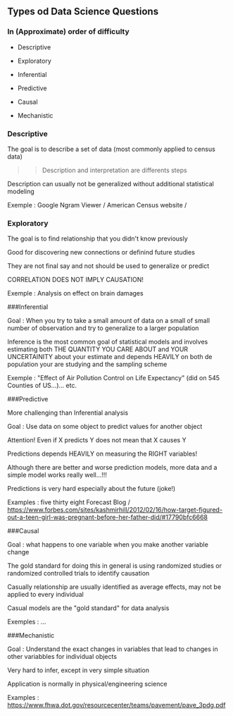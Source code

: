 ## Types od Data Science Questions

### In (Approximate) order of difficulty

* Descriptive

* Exploratory

* Inferential

* Predictive

* Causal

* Mechanistic

### Descriptive

The goal is to describe a set of data (most commonly applied to census data)

>> Description and interpretation are differents steps

Description can usually not be generalized without additional statistical modeling

Exemple : Google Ngram Viewer / American Census website / 

### Exploratory

The goal is to find relationship that you didn't know previously

Good for discovering new connections or definind future studies

They are not final say and not should be used to generalize or predict

CORRELATION DOES NOT IMPLY CAUSATION!

Exemple :  Analysis on effect on brain damages

###Inferential

Goal : When you try to take a small amount of data on a small of small number of observation and try to generalize to a larger population

Inference is the most common goal of statistical models and involves estimating both THE QUANTITY YOU CARE ABOUT and YOUR UNCERTAINITY about your estimate and depends HEAVILY on both de population your are studying and the sampling scheme

Exemple : "Effect of Air Pollution Control on Life Expectancy" (did on 545 Counties of US...)... etc.

###Predictive

More challenging than Inferential analysis

Goal : Use data on some object to predict values for another object

Attention! Even if X predicts Y does not mean that X causes Y

Predictions depends HEAVILY on measuring the RIGHT variables!

Although there are better and worse prediction models, more data and a simple model works really well...!!!

Predictions is very hard especially about the future (joke!)

Examples : five thirty eight Forecast Blog / https://www.forbes.com/sites/kashmirhill/2012/02/16/how-target-figured-out-a-teen-girl-was-pregnant-before-her-father-did/#17790bfc6668

###Causal

Goal : what happens to one variable when you make another variable change

The gold standard for doing this in general is using randomized studies or randomized controlled trials to identify causation

Casually relationship are usually identified as average effects, may not be applied to every individual

Casual models are the "gold standard" for data analysis

Exemples : ...

###Mechanistic

Goal : Understand the exact changes in variables that lead to changes in other variabbles for individual objects

Very hard to infer, except in very simple situation

Application is normally in physical/engineering science

Examples : https://www.fhwa.dot.gov/resourcecenter/teams/pavement/pave_3pdg.pdf

